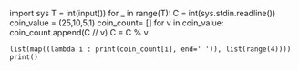 import sys
T = int(input())
for _ in range(T):
    C = int(sys.stdin.readline())
    coin_value = (25,10,5,1)
    coin_count= []
    for v in coin_value:
        coin_count.append(C // v)
        C = C % v

    list(map((lambda i : print(coin_count[i], end=' ')), list(range(4))))
    print()
